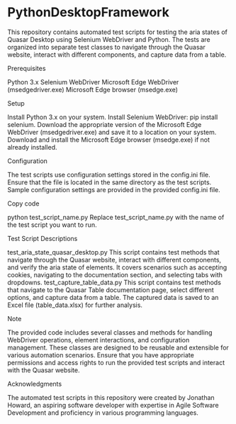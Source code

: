 # PythonDesktopFramework

This repository contains automated test scripts for testing the aria states of Quasar Desktop using Selenium WebDriver and Python. The tests are organized into separate test classes to navigate through the Quasar website, interact with different components, and capture data from a table.

Prerequisites

Python 3.x
Selenium WebDriver
Microsoft Edge WebDriver (msedgedriver.exe)
Microsoft Edge browser (msedge.exe)

Setup

Install Python 3.x on your system.
Install Selenium WebDriver: pip install selenium.
Download the appropriate version of the Microsoft Edge WebDriver (msedgedriver.exe) and save it to a location on your system.
Download and install the Microsoft Edge browser (msedge.exe) if not already installed.

Configuration

The test scripts use configuration settings stored in the config.ini file. Ensure that the file is located in the same directory as the test scripts. Sample configuration settings are provided in the provided config.ini file.

Copy code

python test_script_name.py
Replace test_script_name.py with the name of the test script you want to run.

Test Script Descriptions

test_aria_state_quasar_desktop.py
This script contains test methods that navigate through the Quasar website, interact with different components, and verify the aria state of elements. It covers scenarios such as accepting cookies, navigating to the documentation section, and selecting tabs with dropdowns.
test_capture_table_data.py
This script contains test methods that navigate to the Quasar Table documentation page, select different options, and capture data from a table. The captured data is saved to an Excel file (table_data.xlsx) for further analysis.

Note

The provided code includes several classes and methods for handling WebDriver operations, element interactions, and configuration management. These classes are designed to be reusable and extensible for various automation scenarios.
Ensure that you have appropriate permissions and access rights to run the provided test scripts and interact with the Quasar website.

Acknowledgments

The automated test scripts in this repository were created by Jonathan Howard, an aspiring software developer with expertise in Agile Software Development and proficiency in various programming languages.
